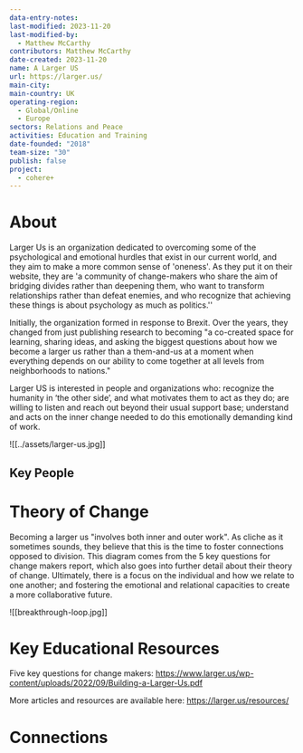 ```yaml
---
data-entry-notes: 
last-modified: 2023-11-20
last-modified-by:
  - Matthew McCarthy
contributors: Matthew McCarthy
date-created: 2023-11-20
name: A Larger US
url: https://larger.us/
main-city: 
main-country: UK
operating-region:
  - Global/Online
  - Europe
sectors: Relations and Peace
activities: Education and Training
date-founded: "2018"
team-size: "30"
publish: false
project:
  - cohere+
---
```


# About

Larger Us is an organization dedicated to overcoming some of the psychological and emotional hurdles that exist in our current world, and they aim to make a more common sense of 'oneness'. As they put it on their website, they are 'a community of change-makers who share the aim of bridging divides rather than deepening them, who want to transform relationships rather than defeat enemies, and who recognize that achieving these things is about psychology as much as politics.''

Initially, the organization formed in response to Brexit. Over the years, they changed from just publishing research to becoming "a co-created space for learning, sharing ideas, and asking the biggest questions about how we become a larger us rather than a them-and-us at a moment when everything depends on our ability to come together at all levels from neighborhoods to nations."

Larger US is interested in people and organizations who:  recognize the humanity in ‘the other side’, and what motivates them to act as they do; are willing to listen and reach out beyond their usual support base; understand and acts on the inner change needed to do this emotionally demanding kind of work.


![[../assets/larger-us.jpg]]



## Key People

# Theory of Change

Becoming a larger us "involves both inner and outer work". As cliche as it sometimes sounds, they believe that this is the time to foster connections opposed to division. This diagram comes from the 5 key questions for change makers report, which also goes into further detail about their theory of change. Ultimately, there is a focus on the individual and how we relate to one another; and fostering the emotional and relational capacities to create a more collaborative future. 

![[breakthrough-loop.jpg]]
# Key Educational Resources

Five key questions for change makers: https://www.larger.us/wp-content/uploads/2022/09/Building-a-Larger-Us.pdf

More articles and resources are available here: https://larger.us/resources/

# Connections



